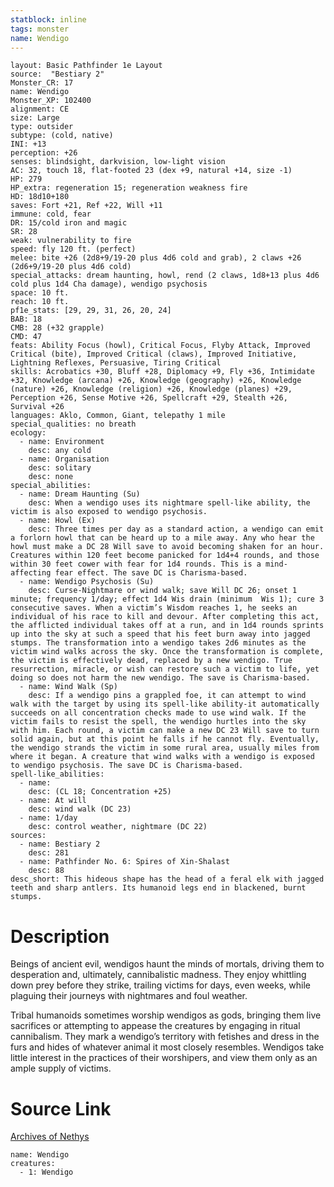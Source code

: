 ```yaml
---
statblock: inline
tags: monster
name: Wendigo
---
```

```statblock
layout: Basic Pathfinder 1e Layout
source:  "Bestiary 2"
Monster_CR: 17
name: Wendigo
Monster_XP: 102400
alignment: CE
size: Large
type: outsider
subtype: (cold, native)
INI: +13
perception: +26
senses: blindsight, darkvision, low-light vision
AC: 32, touch 18, flat-footed 23 (dex +9, natural +14, size -1)
HP: 279
HP_extra: regeneration 15; regeneration weakness fire
HD: 18d10+180
saves: Fort +21, Ref +22, Will +11
immune: cold, fear
DR: 15/cold iron and magic
SR: 28
weak: vulnerability to fire
speed: fly 120 ft. (perfect)
melee: bite +26 (2d8+9/19-20 plus 4d6 cold and grab), 2 claws +26 (2d6+9/19-20 plus 4d6 cold)
special_attacks: dream haunting, howl, rend (2 claws, 1d8+13 plus 4d6 cold plus 1d4 Cha damage), wendigo psychosis
space: 10 ft.
reach: 10 ft.
pf1e_stats: [29, 29, 31, 26, 20, 24]
BAB: 18
CMB: 28 (+32 grapple)
CMD: 47
feats: Ability Focus (howl), Critical Focus, Flyby Attack, Improved Critical (bite), Improved Critical (claws), Improved Initiative, Lightning Reflexes, Persuasive, Tiring Critical
skills: Acrobatics +30, Bluff +28, Diplomacy +9, Fly +36, Intimidate +32, Knowledge (arcana) +26, Knowledge (geography) +26, Knowledge (nature) +26, Knowledge (religion) +26, Knowledge (planes) +29, Perception +26, Sense Motive +26, Spellcraft +29, Stealth +26, Survival +26
languages: Aklo, Common, Giant, telepathy 1 mile
special_qualities: no breath
ecology:
  - name: Environment
    desc: any cold
  - name: Organisation
    desc: solitary
    desc: none
special_abilities:
  - name: Dream Haunting (Su)
    desc: When a wendigo uses its nightmare spell-like ability, the victim is also exposed to wendigo psychosis.
  - name: Howl (Ex)
    desc: Three times per day as a standard action, a wendigo can emit a forlorn howl that can be heard up to a mile away. Any who hear the howl must make a DC 28 Will save to avoid becoming shaken for an hour. Creatures within 120 feet become panicked for 1d4+4 rounds, and those within 30 feet cower with fear for 1d4 rounds. This is a mind-affecting fear effect. The save DC is Charisma-based.
  - name: Wendigo Psychosis (Su)
    desc: Curse-Nightmare or wind walk; save Will DC 26; onset 1 minute; frequency 1/day; effect 1d4 Wis drain (minimum  Wis 1); cure 3 consecutive saves. When a victim’s Wisdom reaches 1, he seeks an individual of his race to kill and devour. After completing this act, the afflicted individual takes off at a run, and in 1d4 rounds sprints up into the sky at such a speed that his feet burn away into jagged stumps. The transformation into a wendigo takes 2d6 minutes as the victim wind walks across the sky. Once the transformation is complete, the victim is effectively dead, replaced by a new wendigo. True resurrection, miracle, or wish can restore such a victim to life, yet doing so does not harm the new wendigo. The save is Charisma-based.
  - name: Wind Walk (Sp)
    desc: If a wendigo pins a grappled foe, it can attempt to wind walk with the target by using its spell-like ability-it automatically succeeds on all concentration checks made to use wind walk. If the victim fails to resist the spell, the wendigo hurtles into the sky with him. Each round, a victim can make a new DC 23 Will save to turn solid again, but at this point he falls if he cannot fly. Eventually, the wendigo strands the victim in some rural area, usually miles from where it began. A creature that wind walks with a wendigo is exposed to wendigo psychosis. The save DC is Charisma-based.
spell-like_abilities:
  - name:
    desc: (CL 18; Concentration +25)
  - name: At will
    desc: wind walk (DC 23)
  - name: 1/day
    desc: control weather, nightmare (DC 22)
sources:
  - name: Bestiary 2
    desc: 281
  - name: Pathfinder No. 6: Spires of Xin-Shalast
    desc: 88
desc_short: This hideous shape has the head of a feral elk with jagged teeth and sharp antlers. Its humanoid legs end in blackened, burnt stumps.
```
# Description
Beings of ancient evil, wendigos haunt the minds of mortals, driving them to desperation and, ultimately, cannibalistic madness. They enjoy whittling down prey before they strike, trailing victims for days, even weeks, while plaguing their journeys with nightmares and foul weather.

Tribal humanoids sometimes worship wendigos as gods, bringing them live sacrifices or attempting to appease the creatures by engaging in ritual cannibalism. They mark a wendigo’s territory with fetishes and dress in the furs and hides of whatever animal it most closely resembles. Wendigos take little interest in the practices of their worshipers, and view them only as an ample supply of victims.
# Source Link
[Archives of Nethys](https://aonprd.com/MonsterDisplay.aspx?ItemName=Wendigo)
```encounter-table
name: Wendigo
creatures:
  - 1: Wendigo
```
